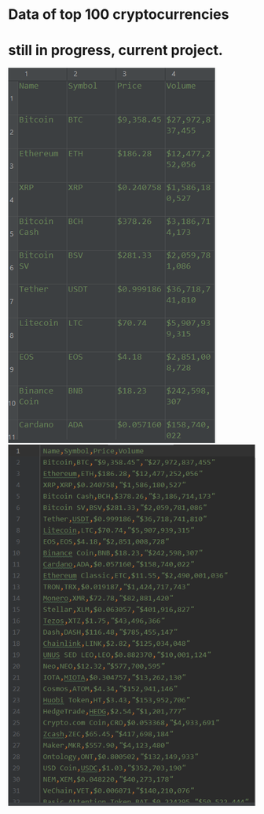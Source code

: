 # Data of top 100 cryptocurrencies
# still in progress, current project.
<img src="images/progress.png"> <img src="images/progress2.png">
